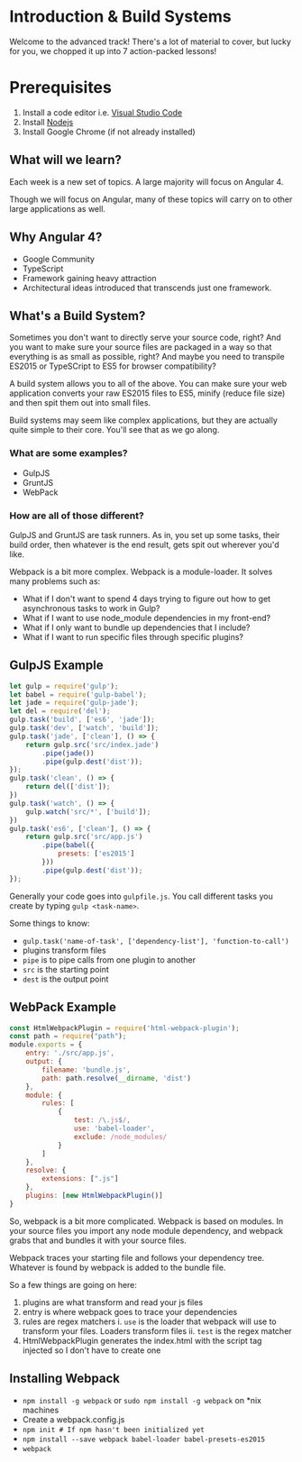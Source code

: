 # Introduction & Build Systems
Welcome to the advanced track! There's a lot of material to cover, but lucky for you, we chopped it up into 7 action-packed lessons!

# Prerequisites
1. Install a code editor i.e. [Visual Studio Code](https://code.visualstudio.com/)
2. Install [Nodejs](https://nodejs.org/en/)
3. Install Google Chrome (if not already installed)

## What will we learn?
Each week is a new set of topics. A large majority will focus on Angular 4.

Though we will focus on Angular, many of these topics will carry on to other large applications as well.

## Why Angular 4?
* Google Community
* TypeScript
* Framework gaining heavy attraction
* Architectural ideas introduced that transcends just one framework.

## What's a Build System?
Sometimes you don't want to directly serve your source code, right? And you want to make sure your source files are packaged in a way so that everything is as small as possible, right? And maybe you need to transpile ES2015 or TypeSCript to ES5 for browser compatibility?

A build system allows you to all of the above. You can make sure your web application converts your raw ES2015 files to ES5, minify (reduce file size) and then spit them out into small files.

Build systems may seem like complex applications, but they are actually quite simple to their core. You'll see that as we go along.

### What are some examples?
* GulpJS
* GruntJS
* WebPack

### How are all of those different?
GulpJS and GruntJS are task runners. As in, you set up some tasks, their build order, then whatever is the end result, gets spit out wherever you'd like.

Webpack is a bit more complex. Webpack is a module-loader. It solves many problems such as:
* What if I don't want to spend 4 days trying to figure out how to get asynchronous tasks to work in Gulp?
* What if I want to use node_module dependencies in my front-end?
* What if I only want to bundle up dependencies that I include?
* What if I want to run specific files through specific plugins?

## GulpJS Example
```javascript
let gulp = require('gulp');
let babel = require('gulp-babel');
let jade = require('gulp-jade');
let del = require('del');
gulp.task('build', ['es6', 'jade']);
gulp.task('dev', ['watch', 'build']);
gulp.task('jade', ['clean'], () => {
    return gulp.src('src/index.jade')
        .pipe(jade())
        .pipe(gulp.dest('dist'));
});
gulp.task('clean', () => {
    return del(['dist']);
})
gulp.task('watch', () => {
    gulp.watch('src/*', ['build']);
})
gulp.task('es6', ['clean'], () => {
    return gulp.src('src/app.js')
        .pipe(babel({
            presets: ['es2015']
        }))
        .pipe(gulp.dest('dist'));
});
```
Generally your code goes into `gulpfile.js`. You call different tasks you create by typing `gulp <task-name>`.

Some things to know:
* `gulp.task('name-of-task', ['dependency-list'], 'function-to-call')`
* plugins transform files
* `pipe` is to pipe calls from one plugin to another
* `src` is the starting point
* `dest` is the output point

## WebPack Example
```javascript
const HtmlWebpackPlugin = require('html-webpack-plugin');
const path = require("path");
module.exports = {
    entry: './src/app.js',
    output: {
        filename: 'bundle.js',
        path: path.resolve(__dirname, 'dist')
    },
    module: {
        rules: [
            {
                test: /\.js$/,
                use: 'babel-loader',
                exclude: /node_modules/
            }
        ]
    },
    resolve: {
        extensions: [".js"]
    },
    plugins: [new HtmlWebpackPlugin()]
}
```

So, webpack is a bit more complicated. Webpack is based on modules.
In your source files you import any node module dependency, and webpack grabs that and bundles it with your source files.

Webpack traces your starting file and follows your dependency tree. Whatever is found by webpack is added to the bundle file.

So a few things are going on here:
1. plugins are what transform and read your js files
2. entry is where webpack goes to trace your dependencies
3. rules are regex matchers
    i. `use` is the loader that webpack will use to transform your files. Loaders transform files
    ii. `test` is the regex matcher
4. HtmlWebpackPlugin generates the index.html with the script tag injected so I don't have to create one

## Installing Webpack
* `npm install -g webpack` or `sudo npm install -g webpack` on *nix machines
* Create a webpack.config.js
* `npm init # If npm hasn't been initialized yet`
* `npm install --save webpack babel-loader babel-presets-es2015`
* `webpack`
